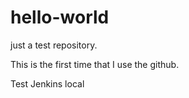 # hello-world
just a test repository.

This is the first time that I use the github.

Test Jenkins local
